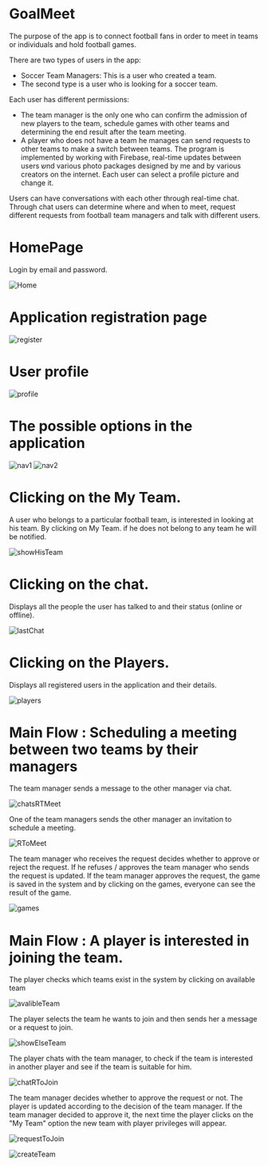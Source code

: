 # GoalMeet
The purpose of the app is to connect football fans in order to meet in teams or individuals and hold football games.

There are two types of users in the app:
* Soccer Team Managers: This is a user who created a team.
* The second type is a user who is looking for a soccer team.

Each user has different permissions: 
* The team manager is the only one who can confirm the admission of new players to the team,
schedule games with other teams and determining the end result after the team meeting.
* A player who does not have a team he manages can send requests to other teams to make a switch between teams.
The program is implemented by working with Firebase, real-time updates between users שnd various photo packages designed by me and by various creators on the internet.
Each user can select a profile picture and change it.

Users can have conversations with each other through real-time chat.
Through chat users can determine where and when to meet, request different requests from football team managers and talk with different users.


# HomePage
Login by email and password.

![Home](https://user-images.githubusercontent.com/65177459/108538539-9489c200-72e7-11eb-9aa9-6637bc9babc1.jpg)
# Application registration page 

![register](https://user-images.githubusercontent.com/65177459/108538582-a1a6b100-72e7-11eb-98ce-c2ab55f74157.jpg)
# User profile

![profile](https://user-images.githubusercontent.com/65177459/108538603-a66b6500-72e7-11eb-99f8-fb35696e9d24.jpg)
# The possible options in the application
![nav1](https://user-images.githubusercontent.com/65177459/108539006-1aa60880-72e8-11eb-96b5-554890dc2159.jpg)
![nav2](https://user-images.githubusercontent.com/65177459/108539027-1e398f80-72e8-11eb-83f8-176e7e6803c0.jpg)
# Clicking on the My Team.
A user who belongs to a particular football team, is interested in looking at his team. By clicking on My Team.
if he does not belong to any team he will be notified.

![showHisTeam](https://user-images.githubusercontent.com/65177459/108538658-b84d0800-72e7-11eb-8e30-41b3592e9eb1.jpg)

# Clicking on the chat.
Displays all the people the user has talked to and their status (online or offline).

![lastChat](https://user-images.githubusercontent.com/65177459/108538845-e7fc1000-72e7-11eb-8da1-ebd759d89e71.jpg)

# Clicking on the Players.
Displays all registered users in the application and their details.

![players](https://user-images.githubusercontent.com/65177459/108539191-56d96900-72e8-11eb-9457-86bd0e418471.jpg)

# Main Flow : Scheduling a meeting between two teams by their managers
The team manager sends a message to the other manager via chat.

![chatsRTMeet](https://user-images.githubusercontent.com/65177459/108539262-6d7fc000-72e8-11eb-8b0a-6f41350d85f0.jpg)

One of the team managers sends the other manager an invitation to schedule a meeting.

![RToMeet](https://user-images.githubusercontent.com/65177459/108539278-753f6480-72e8-11eb-84a8-83fbf97d1fef.jpg)

The team manager who receives the request decides whether to approve or reject the request. If he refuses / approves the team manager who sends the request is updated.
If the team manager approves the request, the game is saved in the system and by clicking on the games, everyone can see the result of the game.

![games](https://user-images.githubusercontent.com/65177459/108539401-9e5ff500-72e8-11eb-952b-ebf020170d2b.jpg)
# Main Flow : A player is interested in joining the team.
The player checks which teams exist in the system by clicking on available team

![avalibleTeam](https://user-images.githubusercontent.com/65177459/108539573-d8c99200-72e8-11eb-9932-6cc84b7815bb.jpg)

The player selects the team he wants to join and then sends her a message or a request to join.

![showElseTeam](https://user-images.githubusercontent.com/65177459/108539339-8c7e5200-72e8-11eb-821a-e60695c94abf.jpg)

The player chats with the team manager, to check if the team is interested in another player and see if the team is suitable for him.

![chatRToJoin](https://user-images.githubusercontent.com/65177459/108539659-f696f700-72e8-11eb-8ec4-1f27857b85c1.jpg)

The team manager decides whether to approve the request or not. The player is updated according to the decision of the team manager. If the team manager decided to approve it, the next time the player clicks on the "My Team" option the new team with player privileges will appear.

![requestToJoin](https://user-images.githubusercontent.com/65177459/108545701-cce1ce00-72f0-11eb-8e65-b320818c9a35.jpg)


![createTeam](https://user-images.githubusercontent.com/65177459/108539874-36f67500-72e9-11eb-9349-ec9973f0de00.jpg)
